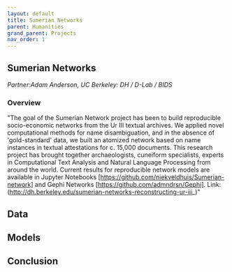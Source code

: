 ```yaml
---
layout: default
title: Sumerian Networks
parent: Humanities
grand_parent: Projects
nav_order: 1
---
```



## Sumerian Networks
*Partner:Adam Anderson, UC Berkeley: DH / D-Lab / BIDS*

### Overview

"The goal of the Sumerian Network project has been to build reproducible socio-economic networks from the Ur III textual archives. We applied novel computational methods for name disambiguation, and in the absence of 'gold-standard' data, we built an atomized network based on name instances in textual attestations for c. 15,000 documents. This research project has brought together archaeologists, cuneiform specialists, experts in Computational Text Analysis and Natural Language Processing from around the world. Current results for reproducible network models are available in Jupyter Notebooks [https://github.com/niekveldhuis/Sumerian-network] and Gephi Networks [https://github.com/admndrsn/Gephi].
Link: (http://dh.berkeley.edu/sumerian-networks-reconstructing-ur-iii_)"

## Data

## Models

## Conclusion


```python

```